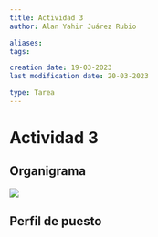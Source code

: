 ```yaml
---
title: Actividad 3
author: Alan Yahir Juárez Rubio

aliases:
tags:

creation date: 19-03-2023
last modification date: 20-03-2023

type: Tarea
---
```


# Actividad 3

## Organigrama

<!-- También conocidos como diagramas de jerarquía, representan gráficamente la estructura de una organización. Tienen como objetivo manifestar el diseño, las funciones, las cadenas de mando, las interrelaciones, el número de niveles jerárquicos, dónde encaja cada empleado y los canales de comunicación que existen dentro de las empresas.   
  
Existen infinidad de casos en donde se usa el organigrama y se facilita el proceso organizativo dentro de las organizaciones, por ejemplo, incorporación de nuevas contrataciones, involucrar a empleados remotos, indirectamente se aumenta la productividad de los empleados, se visualiza el desarrollo y crecimientos profesional para los empleados, entre otros.-->

<!-- 
## Diseño de trabajos

- Capacitación
- Negociación
- Gestión de proyectos
- Análisis del mercado
- Publicidad
- Atención al cliente
- Soporte técnico

## Departamentalización
[Imagen de apoyo](https://www.yuscu.com/u248219389/domanins/yuscu.com/public_html/wp-content/uploads/2020/09/Captura-de-pantalla-de-2020-09-08-16-02-14.png)

- Gerente general: Coordina y controla a los diferentes gerentes y sus respectivos equipos de trabajo
	- Gerente financiero: Toma las decisiones financieras, es decir, maneja el dinero de la empresa.
		- Contaduria:  Concilian las cuentas y reportar resultados a las instituciones correspondientes.
		- Créditos y finanzas: Hacen movimientos de dinero, solicitan prestámos y atienden cuentas pendientes.
		- Análisis del mercado: Investiga a la competencia y elabora informes de ello.
	- Gerente operativo: Define y establece las diferentes tareas a realizar.
		- Desarrollo: Crean el sistema computacional.
		- Pentesting: Hacen pruebas de vulnerabilidades y sus respectivos reportes.
		- Reforzamiento: En base a los reportes del pentesting, corrigen las vulnerabilidades.
	- Gerente comercial: Establece las diferentes campañas publicitarias
		- Publicidad: Se encargan de dar a conocer nuestros servicios a través de los diferentes canales de comunicación (redes sociales, sitios web, televisión...).
	- Gerente de atención al cliente: Asigna los departamentos y distribuye las diferentes tareas entre los diferentes vendedores.
		- Negociación: Atienden y negocian con el cliente el sistema a crear.
		- Soporte técnico: Resuelven dudas al cliente y, en caso de requerir una ayuda más profunda, lo redirige con el gerente correspondiente.
-->
![](-Tercero/Administración/Tareas/Attachments/Pasted%20image%2020230320182452.png)

## Perfil de puesto

<div style="page-break-after: always;"></div>
<!-- Un perfil de puesto de trabajo es una recopilación de los detalles de las actividades clave en ese rol y los requisitos de la persona que los lleve a cabo. Sus principales funciones son atraer candidatos calificados y servir como referencia a nivel interno.  
**Beneficios de un perfil de puesto**  
Además de ser una información útil en un proceso de contratación, el perfil de puesto también sirve para como marco de referencia para lo siguiente:

-   Evaluación. Para que los empleadores identifiquen si un colaborador está cumpliendo con el objetivo de su rol.
-   Certidumbre. Para que los empleados sepan con exactitud qué se espera de ellos y cuáles son sus responsabilidades.
-   Continuidad. Facilita la transición cuando llega un empleado nuevo, ya que puede continuar con las funciones de su antecesor.
-   Claridad. Con perfiles bien definidos no hay confusiones sobre las tareas que corresponden a cada empleado.
-   Mejora. Pone de manifiesto cuando algún objetivo de un puesto de trabajo no se está cumpliendo.
-   Capacitación. El perfil de puesto expone las competencias que necesita un empleado, lo cual facilita el diseño de cursos de inducción y capacitación. --> 
